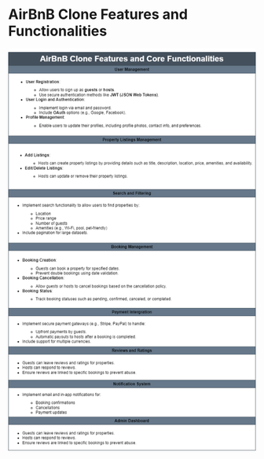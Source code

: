 # AirBnB Clone Features and Functionalities
![AirBnB Clone features and functionalities diagram](AirBnB_Clone_features.png)